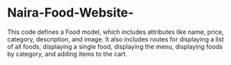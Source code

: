 # Naira-Food-Website-
This code defines a Food model, which includes attributes like name, price, category, description, and image. It also includes routes for displaying a list of all foods, displaying a single food, displaying the menu, displaying foods by category, and adding items to the cart.
